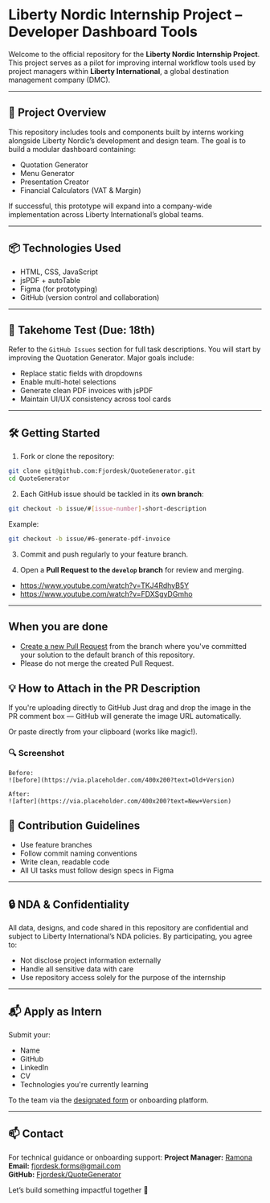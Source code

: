 # Liberty Nordic Internship Project – Developer Dashboard Tools

Welcome to the official repository for the **Liberty Nordic Internship Project**. This project serves as a pilot for improving internal workflow tools used by project managers within **Liberty International**, a global destination management company (DMC).

---

## 🚀 Project Overview

This repository includes tools and components built by interns working alongside Liberty Nordic’s development and design team. The goal is to build a modular dashboard containing:

- Quotation Generator
- Menu Generator
- Presentation Creator
- Financial Calculators (VAT & Margin)

If successful, this prototype will expand into a company-wide implementation across Liberty International’s global teams.

---

## 📦 Technologies Used

- HTML, CSS, JavaScript
- jsPDF + autoTable
- Figma (for prototyping)
- GitHub (version control and collaboration)

---

## 🧪 Takehome Test (Due: 18th)

Refer to the `GitHub Issues` section for full task descriptions. You will start by improving the Quotation Generator. Major goals include:

- Replace static fields with dropdowns
- Enable multi-hotel selections
- Generate clean PDF invoices with jsPDF
- Maintain UI/UX consistency across tool cards

---

## 🛠 Getting Started

1. Fork or clone the repository:

```bash
git clone git@github.com:Fjordesk/QuoteGenerator.git
cd QuoteGenerator
```

2. Each GitHub issue should be tackled in its **own branch**:

```bash
git checkout -b issue/#[issue-number]-short-description
```

Example:
```bash
git checkout -b issue/#6-generate-pdf-invoice
```
3. Commit and push regularly to your feature branch.

4. Open a **Pull Request to the `develop` branch** for review and merging.

- https://www.youtube.com/watch?v=TKJ4RdhyB5Y
- https://www.youtube.com/watch?v=FDXSgyDGmho
---
## When you are done

- [Create a new Pull Request](https://docs.github.com/en/pull-requests/collaborating-with-pull-requests/proposing-changes-to-your-work-with-pull-requests/creating-a-pull-request) from the branch where you've committed your solution to the default branch of this repository. 
- Please do not merge the created Pull Request.

## 💡 How to Attach in the PR Description
If you're uploading directly to GitHub
Just drag and drop the image in the PR comment box — GitHub will generate the image URL automatically.

Or paste directly from your clipboard (works like magic!).

### 🔍 Screenshot
```
Before:
![before](https://via.placeholder.com/400x200?text=Old+Version)

After:
![after](https://via.placeholder.com/400x200?text=New+Version)
```

## 👥 Contribution Guidelines

- Use feature branches
- Follow commit naming conventions
- Write clean, readable code
- All UI tasks must follow design specs in Figma

---

## 🔒 NDA & Confidentiality

All data, designs, and code shared in this repository are confidential and subject to Liberty International’s NDA policies. By participating, you agree to:

- Not disclose project information externally
- Handle all sensitive data with care
- Use repository access solely for the purpose of the internship

---

## 📬 Apply as Intern

Submit your:

- Name
- GitHub
- LinkedIn
- CV
- Technologies you're currently learning

To the team via the [designated form](https://forms.gle/E3e9aGDQ3S6X5aWY6) or onboarding platform.

---

## 📫 Contact

For technical guidance or onboarding support: **Project Manager:** [Ramona](https://github.com/Ramona-Ekanayake)\
**Email:** [fjordesk.forms@gmail.com](mailto:fjordesk.forms@gmail.com)\
**GitHub:** [Fjordesk/QuoteGenerator](https://github.com/Fjordesk/QuoteGenerator)

Let’s build something impactful together 🚀

